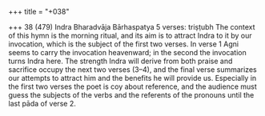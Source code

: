 +++
title = "+038"

+++
38 (479)
Indra
Bharadvāja Bārhaspatya
5 verses: triṣṭubh
The context of this hymn is the morning ritual, and its aim is to attract Indra to it  by our invocation, which is the subject of the first two verses. In verse 1 Agni seems  to carry the invocation heavenward; in the second the invocation turns Indra here.  The strength Indra will derive from both praise and sacrifice occupy the next two  verses (3–4), and the final verse summarizes our attempts to attract him and the  benefits he will provide us.
Especially in the first two verses the poet is coy about reference, and the audience  must guess the subjects of the verbs and the referents of the pronouns until the last  pāda of verse 2.